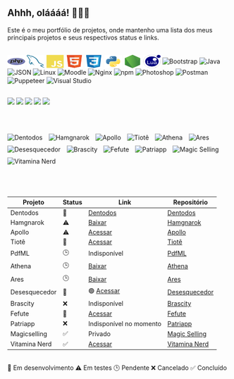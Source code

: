 ## Ahhh, oláááá! 👋👋👋

Este é o meu portfólio de projetos, onde mantenho uma lista dos meus principais projetos e seus respectivos status e links.

<div style="display: inline_block"><br>
  <img align="center" alt="PHP" height="30" width="40" src="https://raw.githubusercontent.com/devicons/devicon/master/icons/php/php-original.svg"> 
  <img align="center" alt="MySQL" height="30" width="40" src="https://raw.githubusercontent.com/devicons/devicon/master/icons/mysql/mysql-original.svg"> 
  <img align="center" alt="Javascript" height="30" width="40" src="https://raw.githubusercontent.com/devicons/devicon/master/icons/javascript/javascript-plain.svg">
  <img align="center" alt="HTML5" height="30" width="40" src="https://raw.githubusercontent.com/devicons/devicon/master/icons/html5/html5-original.svg">
  <img align="center" alt="CSS" height="30" width="40" src="https://raw.githubusercontent.com/devicons/devicon/master/icons/css3/css3-original.svg">
  <img align="center" alt="Python" height="30" width="40" src="https://raw.githubusercontent.com/devicons/devicon/master/icons/python/python-original.svg">
  <img align="center" alt="NodeJS" height="30" width="40" src="https://raw.githubusercontent.com/devicons/devicon/master/icons/nodejs/nodejs-original.svg">
  <img align="center" alt="Lua" height="30" width="40" src="https://raw.githubusercontent.com/devicons/devicon/master/icons/lua/lua-original.svg">
  <img align="center" alt="Bootstrap" height="30" width="40" src="https://cdn.jsdelivr.net/gh/devicons/devicon/icons/bootstrap/bootstrap-original.svg">
  <img align="center" alt="Java" height="30" width="40" src="https://cdn.jsdelivr.net/gh/devicons/devicon/icons/java/java-original.svg">
  <img align="center" alt="JSON" height="30" width="40" src="https://cdn.jsdelivr.net/gh/devicons/devicon/icons/json/json-original.svg">
  <img align="center" alt="Linux" height="30" width="40" src="https://cdn.jsdelivr.net/gh/devicons/devicon/icons/linux/linux-original.svg">
  <img align="center" alt="Moodle" height="30" width="40" src="https://cdn.jsdelivr.net/gh/devicons/devicon/icons/moodle/moodle-original.svg">
  <img align="center" alt="Nginx" height="30" width="40" src="https://cdn.jsdelivr.net/gh/devicons/devicon/icons/nginx/nginx-original.svg">
  <img align="center" alt="npm" height="30" width="40" src="https://cdn.jsdelivr.net/gh/devicons/devicon/icons/npm/npm-original-wordmark.svg">
  <img align="center" alt="Photoshop" height="30" width="40" src="https://cdn.jsdelivr.net/gh/devicons/devicon/icons/photoshop/photoshop-original.svg">
  <img align="center" alt="Postman" height="30" width="40" src="https://cdn.jsdelivr.net/gh/devicons/devicon/icons/postman/postman-original.svg">
  <img align="center" alt="Puppeteer" height="30" width="40" src="https://cdn.jsdelivr.net/gh/devicons/devicon/icons/puppeteer/puppeteer-original.svg">
  <img align="center" alt="Visual Studio" height="30" width="40" src="https://cdn.jsdelivr.net/gh/devicons/devicon/icons/visualstudio/visualstudio-original.svg">
</div>
  
  ##
 
<div> 
  <a href="https://www.youtube.com/channel/UC_-uuuZbY0AAt9CViNzvc-Q" target="_blank"><img src="https://img.shields.io/badge/YouTube-FF0000?style=for-the-badge&logo=youtube&logoColor=white" target="_blank"></a>
  <a href="https://instagram.com/luanbiao" target="_blank"><img src="https://img.shields.io/badge/-Instagram-%23E4405F?style=for-the-badge&logo=instagram&logoColor=white" target="_blank"></a>
  <a href="https://discord.gg/wagxzStdcR" target="_blank"><img src="https://img.shields.io/badge/Discord-7289DA?style=for-the-badge&logo=discord&logoColor=white" target="_blank"></a> 
  <a href = "mailto:luanbiao@hotmail.com"><img src="https://img.shields.io/badge/-Gmail-%23333?style=for-the-badge&logo=gmail&logoColor=white" target="_blank"></a>
  <a href="https://www.linkedin.com/in/luan-biao" target="_blank"><img src="https://img.shields.io/badge/-LinkedIn-%230077B5?style=for-the-badge&logo=linkedin&logoColor=white" target="_blank"></a> 
</div><br/>

##

<div style="display: inline_block"><br>
  <img align="center" alt="Dentodos" height="60" src="https://desesquecedor.com.br/uploads/1/anexos/dentodos.png" style="margin-right: 10px; margin-bottom: 10px;">
  <img align="center" alt="Hamgnarok" height="60" src="https://desesquecedor.com.br/uploads/1/anexos/icone.png" style="margin-right: 10px; margin-bottom: 10px;">
  <img align="center" alt="Apollo" height="60" src="https://zeus.tiote.com.br/imgs/apolo.png" style="margin-right: 10px; margin-bottom: 10px;"> 
  <img align="center" alt="Tiotê" height="60" src="https://tiote.com.br/tiote_t.png" style="margin-right: 10px; margin-bottom: 10px;">
  <img align="center" alt="Athena" height="60" src="https://zeus.tiote.com.br/imgs/athena.png" style="margin-right: 10px; margin-bottom: 10px;">
  <img align="center" alt="Ares" height="60" src="https://zeus.tiote.com.br/imgs/ares.png" style="margin-right: 10px; margin-bottom: 10px;">
  <img align="center" alt="Desesquecedor" height="60" src="https://desesquecedor.com.br/img/logo2.webp" style="margin-right: 10px; margin-bottom: 10px;"> 
  <img align="center" alt="Brascity" height="60" src="https://desesquecedor.com.br/uploads/1/anexos/logo_brascity.png" style="margin-right: 10px; margin-bottom: 10px;">  
  <img align="center" alt="Fefute" height="60" src="https://desesquecedor.com.br/uploads/1/anexos/logo_fefute.png" style="margin-right: 10px; margin-bottom: 10px;">  
  <img align="center" alt="Patriapp" height="60" src="https://desesquecedor.com.br/uploads/1/anexos/logo_black.png" style="margin-right: 10px; margin-bottom: 10px;">  
  <img align="center" alt="Magic Selling" height="60" src="https://desesquecedor.com.br/uploads/1/anexos/magicselling.png" style="margin-right: 10px; margin-bottom: 10px;">  
  <img align="center" alt="Vitamina Nerd" height="60" src="https://vitaminanerd.com.br/marcas/Logo%20PinT.png" style="margin-right: 10px; margin-bottom: 10px;">
</div>

<br/><br/>  

  | Projeto       | Status | Link | Repositório                                      |
|---------------|--------------|----------------|-------------------------------------------|
| Dentodos      | 🚧 | [Dentodos](https://dentodos.com.br) | [Dentodos](https://github.com/luanbiao/dentodos) |
| Hamgnarok     | ⚠️ | [Baixar](https://#)      | [Hamgnarok](https://github.com/luanbiao/hamgnarok) |
| Apollo        | ⚠️ | [Acessar](https://apollo.tiote.com.br)     | [Apollo](https://github.com/luanbiao/apollo) |
| Tiotê         | 🚧 | [Acessar](https://tiote.com.br)     | [Tiotê](https://github.com/luanbiao/tiote) |
| PdfML         | 🕒 | Indisponível   | [PdfML](https://github.com/luanbiao/pdfml) |
| Athena        | 🕒 | [Baixar](https://zeus.tiote.com.br/apps/athena.apk)    | [Athena](https://github.com/luanbiao/athena) |
| Ares          | 🕒 | [Baixar](https://zeus.tiote.com.br/apps/ares.apk)    | [Ares](https://github.com/luanbiao/ares) |
| Desesquecedor | 🚧 | 🟢 [Acessar](https://desesquecedor.com.br)    | [Desesquecedor](https://github.com/luanbiao/desesquecedor_preview) |
| Brascity      | ❌ | Indisponível    | [Brascity](https://github.com/luanbiao/brascity) |
| Fefute        | 🚧 | [Acessar](https://fefute.com.br)     | [Fefute](https://github.com/luanbiao/fefute) |
| Patriapp      | ❌ | Indisponível no momento     | [Patriapp](https://github.com/luanbiao/patriapp) |
| Magicselling  | ✅ | Privado | [Magic Selling](https://github.com/luanbiao/magicselling) |
| Vitamina Nerd | ✅ | [Acessar](https://vitaminanerd.com.br)      | [Vitamina Nerd](https://github.com/luanbiao/vitaminanerd) |

  <div style="display: inline_block"><br>
🚧 Em desenvolvimento
⚠️ Em testes  
🕒 Pendente
❌ Cancelado
✅ Concluído
</div>



